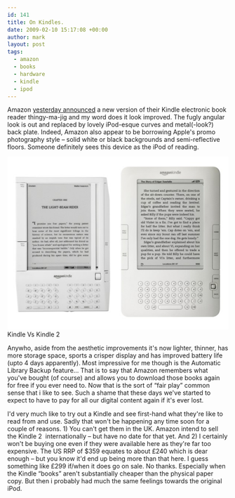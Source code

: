 ```yaml
---
id: 141
title: On Kindles.
date: 2009-02-10 15:17:08 +00:00
author: mark
layout: post
tags:
  - amazon
  - books
  - hardware
  - kindle
  - ipod
---
```

Amazon [yesterday announced](http://www.reghardware.co.uk/2009/02/09/kindle_2/) a new version of their Kindle electronic book reader thingy-ma-jig and my word does it look improved. The fugly angular look is out and replaced by lovely iPod-esque curves and metal(-look?) back plate. Indeed, Amazon also appear to be borrowing Apple's promo photography style &#8211; solid white or black backgrounds and semi-reflective floors. Someone definitely sees this device as the iPod of reading.

![Kindle vs Kindle 2](/images/fromwp/2009/02/kindlekin.jpg)
Kindle Vs Kindle 2

Anywho, aside from the aesthetic improvements it's now lighter, thinner, has more storage space, sports a crisper display and has improved battery life (upto 4 days apparently). Most impressive for me though is the Automatic Library Backup feature&#8230; That is to say that Amazon remembers what you've bought (of course) and allows you to download those books again for free if you ever need to. Now that is the sort of &#8220;fair play&#8221; common sense that i like to see. Such a shame that these days we've started to expect to have to pay for all our digital content again if it's ever lost.

I'd very much like to try out a Kindle and see first-hand what they're like to read from and use. Sadly that won't be happening any time soon for a couple of reasons. 1) You can't get them in the UK. Amazon intend to sell the Kindle 2  internationally &#8211; but have no date for that yet. And 2) I certainly won't be buying one even if they were available here as they're far too expensive. The US RRP of $359 equates to about £240 which is dear enough &#8211; but you know it'd end up being more than that here. I guess something like £299 if/when it does go on sale. No thanks. Especially when the Kindle &#8220;books&#8221; aren't substantially cheaper than the physical paper copy. But then i probably had much the same feelings towards the original iPod.
